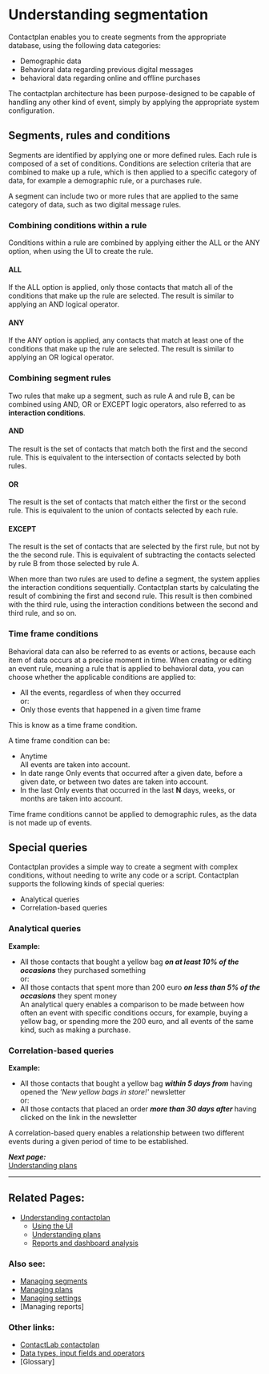 # Understanding segmentation

Contactplan enables you to create segments from the appropriate database, using the following data categories:  

- Demographic data  
- Behavioral data regarding previous digital messages  
- behavioral data regarding online and offline purchases  

The contactplan architecture has been purpose-designed to be capable of handling any other kind of event, simply by applying the appropriate system configuration.  

## Segments, rules and conditions  

Segments are identified by applying one or more defined rules. Each rule is composed of a set of conditions. Conditions are selection criteria that are combined to make up a rule, which is then applied to a specific category of data, for example a demographic rule, or a purchases rule.  

A segment can include two or more rules that are applied to the same category of data, such as two digital message rules.  

### Combining conditions within a rule  

Conditions within a rule are combined by applying either the ALL or the ANY option, when using the UI to create the rule.  

#### ALL  

If the ALL option is applied, only those contacts that match all of the conditions that make up the rule are selected. The result is similar to applying an AND logical operator.  

#### ANY  

If the ANY option is applied, any contacts that match at least one of the conditions that make up the rule are selected. The result is similar to applying an OR logical operator.  

### Combining segment rules

Two rules that make up a segment, such as rule A and rule B, can be combined using AND, OR or EXCEPT logic operators, also referred to as **interaction conditions**.

#### AND  

The result is the set of contacts that match both the first and the second rule. This is equivalent to the intersection of contacts selected by both rules.  

#### OR  

The result is the set of contacts that match either the first or the second rule. This is equivalent to the union of contacts selected by each rule.  

#### EXCEPT  

The result is the set of contacts that are selected by the first rule, but not by the the second rule. This is equivalent of subtracting the contacts selected by rule B from those selected by rule A.  

When more than two rules are used to define a segment, the system applies the interaction conditions sequentially. Contactplan starts by calculating the result of combining the first and second rule. This result is then combined with the third rule, using the interaction conditions between the second and third rule, and so on.  

### Time frame conditions  

Behavioral data can also be referred to as events or actions, because each item of data occurs at a precise moment in time. When creating or editing an event rule, meaning a rule that is applied to behavioral data, you can choose whether the applicable conditions are applied to:  

- All the events, regardless of when they occurred  
or:  
- Only those events that happened in a given time frame  

This is know as a time frame condition.  

A time frame condition can be:

- Anytime  
  All events are taken into account.  
- In date range
  Only events that occurred after a given date, before a given date, or between two dates are taken into account.  
- In the last
  Only events that occurred in the last **N** days, weeks, or months are taken into account.  

Time frame conditions cannot be applied to demographic rules, as the data is not made up of events.  

## Special queries  

Contactplan provides a simple way to create a segment with complex conditions, without needing to write any code or a script. Contactplan supports the following kinds of special queries:  

- Analytical queries  
- Correlation-based queries  

### Analytical queries  

**Example:**  

- All those contacts that bought a yellow bag _**on at least 10% of the occasions**_ they purchased something  
  or:  
- All those contacts that spent more than 200 euro _**on less than 5% of the occasions**_ they spent money  
An analytical query enables a comparison to be made between how often an event with specific conditions occurs, for example, buying a yellow bag, or spending more the 200 euro, and all events of the same kind, such as making a purchase.  

### Correlation-based queries  

**Example:**  

- All those contacts that bought a yellow bag _**within 5 days from**_ having opened the *'New yellow bags in store!'* newsletter  
  or:  
- All those contacts that placed an order _**more than 30 days after**_ having clicked on the link in the newsletter  

A correlation-based query enables a relationship between two different events during a given period of time to be established.  

***Next page:***  
[Understanding plans](UnderstandingPlans.md)  

----------

## Related Pages:  

- [Understanding contactplan](UnderstandingContactPlan.md)  
  - [Using the UI](UsingUI.md)  
  - [Understanding plans](UnderstandingPlans.md)  
  - [Reports and dashboard analysis](ReportsAndDashboardAnalysis.md)  

### Also see:  

- [Managing segments](ManagingSegments.md)  
- [Managing plans](ManagingPlans.md)  
- [Managing settings](ManagingSettings.md)
- [Managing reports]  

### Other links:  

- [ContactLab contactplan](Home.md)  
- [Data types, input fields and operators](InputBoxOperators.md)  
- [Glossary]  
